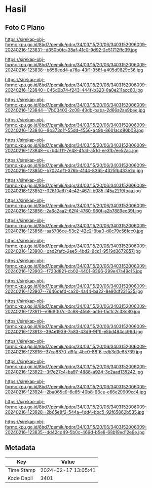 # Hasil

## Foto C Plano

https://sirekap-obj-formc.kpu.go.id/8bd7/pemilu/pdpr/34/03/15/20/06/3403152006009-20240216-123831--d350b0fc-38af-41c0-9d92-2c51712ffc39.jpg

https://sirekap-obj-formc.kpu.go.id/8bd7/pemilu/pdpr/34/03/15/20/06/3403152006009-20240216-123838--b656edd4-a76a-43f1-958f-a405d9829c36.jpg

https://sirekap-obj-formc.kpu.go.id/8bd7/pemilu/pdpr/34/03/15/20/06/3403152006009-20240216-123840--045d0b74-f243-444f-b323-8a0e211acc60.jpg

https://sirekap-obj-formc.kpu.go.id/8bd7/pemilu/pdpr/34/03/15/20/06/3403152006009-20240216-123844--17b03403-2c08-43db-baba-2d66a2ae9bee.jpg

https://sirekap-obj-formc.kpu.go.id/8bd7/pemilu/pdpr/34/03/15/20/06/3403152006009-20240216-123846--9b373d1f-55dd-4556-a49b-8601acd80b08.jpg

https://sirekap-obj-formc.kpu.go.id/8bd7/pemilu/pdpr/34/03/15/20/06/3403152006009-20240216-123848--c7b4a111-7e48-4fdd-a51d-ee3fb7ee52ac.jpg

https://sirekap-obj-formc.kpu.go.id/8bd7/pemilu/pdpr/34/03/15/20/06/3403152006009-20240216-123850--b7024df1-376b-4144-8365-4325fb433e2d.jpg

https://sirekap-obj-formc.kpu.go.id/8bd7/pemilu/pdpr/34/03/15/20/06/3403152006009-20240216-123852--02610a67-4e42-467f-b085-f45a22f9fbaa.jpg

https://sirekap-obj-formc.kpu.go.id/8bd7/pemilu/pdpr/34/03/15/20/06/3403152006009-20240216-123856--2a6c2aa2-62f4-4760-960f-a2b7889ec39f.jpg

https://sirekap-obj-formc.kpu.go.id/8bd7/pemilu/pdpr/34/03/15/20/06/3403152006009-20240216-123858--aa5706ce-53c2-42c2-9ba0-d0c79c56fcc0.jpg

https://sirekap-obj-formc.kpu.go.id/8bd7/pemilu/pdpr/34/03/15/20/06/3403152006009-20240216-123900--cad2fefc-2ee5-4bd2-8cd1-9519d3672857.jpg

https://sirekap-obj-formc.kpu.go.id/8bd7/pemilu/pdpr/34/03/15/20/06/3403152006009-20240216-123903--f723d821-cb02-4401-8366-299e47a49c15.jpg

https://sirekap-obj-formc.kpu.go.id/8bd7/pemilu/pdpr/34/03/15/20/06/3403152006009-20240216-123907--7646defd-ca20-4a44-ba22-8e90df231535.jpg

https://sirekap-obj-formc.kpu.go.id/8bd7/pemilu/pdpr/34/03/15/20/06/3403152006009-20240216-123911--e969007c-0c68-45b8-ac16-f5c1c2c38c80.jpg

https://sirekap-obj-formc.kpu.go.id/8bd7/pemilu/pdpr/34/03/15/20/06/3403152006009-20240216-123913--394e1939-7b83-43d9-9ff9-e5bd484cc96d.jpg

https://sirekap-obj-formc.kpu.go.id/8bd7/pemilu/pdpr/34/03/15/20/06/3403152006009-20240216-123916--37ca8370-d9fa-4bc0-86f6-edb3d3e65739.jpg

https://sirekap-obj-formc.kpu.go.id/8bd7/pemilu/pdpr/34/03/15/20/06/3403152006009-20240216-123922--3f7e27c4-ba97-4888-a924-3c2aad135242.jpg

https://sirekap-obj-formc.kpu.go.id/8bd7/pemilu/pdpr/34/03/15/20/06/3403152006009-20240216-123924--2ba065e9-6e65-40b8-96ce-e86e29909cc4.jpg

https://sirekap-obj-formc.kpu.go.id/8bd7/pemilu/pdpr/34/03/15/20/06/3403152006009-20240216-123928--2b65e8f2-544a-4dd4-bbc5-92f65862b535.jpg

https://sirekap-obj-formc.kpu.go.id/8bd7/pemilu/pdpr/34/03/15/20/06/3403152006009-20240216-123835--dd42cd49-5b0c-469d-b5e8-68b19ed12e9e.jpg


## Metadata

| Key        | Value               |
| ---------- | ------------------- |
| Time Stamp | 2024-02-17 13:05:41 |
| Kode Dapil | 3401                |




